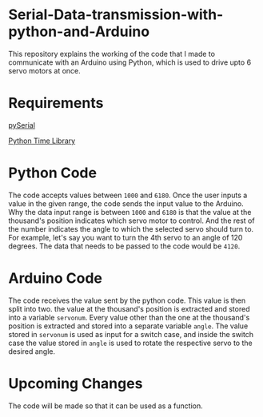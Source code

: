 # Serial-Data-transmission-with-python-and-Arduino

This repository explains the working of the code that I made to communicate with an Arduino using Python, which is used to drive upto 6 servo motors at once.

# Requirements
[pySerial](https://github.com/pyserial/pyserial/blob/master/documentation/pyserial.rst)

[Python Time Library](https://docs.python.org/3/library/time.html)

# Python Code
The code accepts values between `1000` and `6180`.
Once the user inputs a value in the given range, the code sends the input value to the Arduino.
Why the data input range is between `1000` and `6180` is that the value at the thousand's position indicates which servo motor to control. And the rest of the number indicates the angle to which the selected servo should turn to. For example, let's say you want to turn the 4th servo to an angle of 120 degrees. The data that needs to be passed to the code would be `4120`. 

# Arduino Code
The code receives the value sent by the python code. This value is then split into two. the value at the thousand's position is extracted and stored into a variable `servonum`. Every value other than the one at the thousand's position is extracted and stored into a separate variable `angle`. The value stored in `servonum` is used as input for a switch case, and inside the switch case the value stored in `angle` is used to rotate the respective servo to the desired angle. 

# Upcoming Changes
The code will be made so that it can be used as a function.

